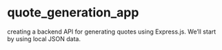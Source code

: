 # quote_generation_app
creating a backend API for generating quotes using Express.js. We’ll start by using local JSON data.
